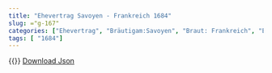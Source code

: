 ```yaml
---
title: "Ehevertrag Savoyen - Frankreich 1684"
slug: ="g-167"
categories: ["Ehevertrag", "Bräutigam:Savoyen", "Braut: Frankreich", "Eheschließung vollzogen?:Ja", "verschiedenkonfessionelle Ehe?:Nein", "Dynastie Bräutigam:Savoyen", "Akteur Bräutigam:Savoyen", "Akteur Braut:Bourbon (Frankreich)", "Textbezug?:nein", "Ständisch?:nein", "Ratifikation?:ja", "Sonstiges?:ja", "Bräutigam:Savoyen", "Braut: Frankreich"]
tags: [ "1684"]
---
```

<!--more-->
{{<v43>}}
[Download Json](/vertraege/vertrag-167.json)